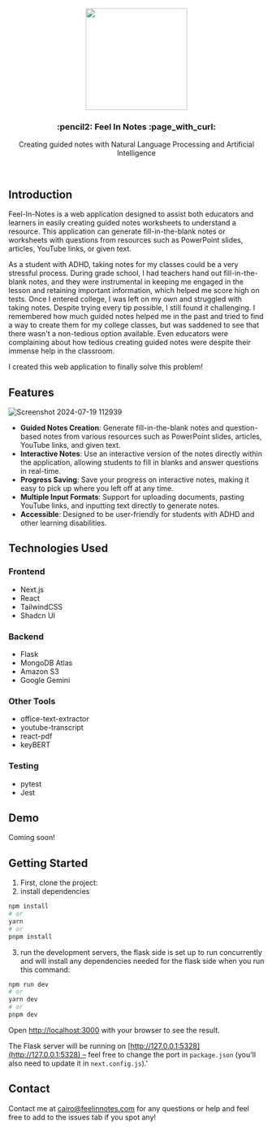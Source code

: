 <p align="center">
  <a>
    <img src="https://i.ibb.co/Y2LckdC/1.png" height="200">
    <h3 align="center">:pencil2: Feel In Notes :page_with_curl: </h3>
  </a>
</p>

<p align="center">Creating guided notes with Natural Language Processing and Artificial Intelligence </p>

<br/>

## Introduction

Feel-In-Notes is a web application designed to assist both educators and learners in easily creating guided notes worksheets to understand a resource. This application can generate fill-in-the-blank notes or worksheets with questions from resources such as PowerPoint slides, articles, YouTube links, or given text.

As a student with ADHD, taking notes for my classes could be a very stressful process. During grade school, I had teachers hand out fill-in-the-blank notes, and they were instrumental in keeping me engaged in the lesson and retaining important information, which helped me score high on tests. Once I entered college, I was left on my own and struggled with taking notes. Despite trying every tip possible, I still found it challenging. I remembered how much guided notes helped me in the past and tried to find a way to create them for my college classes, but was saddened to see that there wasn't a non-tedious option available. Even educators were complaining about how tedious creating guided notes were despite their immense help in the classroom.

I created this web application to finally solve this problem!
## Features
![Screenshot 2024-07-19 112939](https://github.com/user-attachments/assets/8c30a4f1-c078-4702-96a6-156b8cbddba2)

- **Guided Notes Creation**: Generate fill-in-the-blank notes and question-based notes from various resources such as PowerPoint slides, articles, YouTube links, and given text.
- **Interactive Notes**: Use an interactive version of the notes directly within the application, allowing students to fill in blanks and answer questions in real-time.
- **Progress Saving**: Save your progress on interactive notes, making it easy to pick up where you left off at any time.
- **Multiple Input Formats**: Support for uploading documents, pasting YouTube links, and inputting text directly to generate notes.
- **Accessible**: Designed to be user-friendly for students with ADHD and other learning disabilities.

## Technologies Used 
 ### Frontend 
  - Next.js
  -  React
  - TailwindCSS 
  - Shadcn UI

 ### Backend
 - Flask
 - MongoDB Atlas
 - Amazon S3
 - Google Gemini

### Other Tools
 - office-text-extractor
 - youtube-transcript
 - react-pdf
 - keyBERT
### Testing
- pytest
- Jest

## Demo 
Coming soon!




## Getting Started


1. First, clone the project:
2. install dependencies

```bash
npm install
# or
yarn
# or
pnpm install
```

3. run the development servers, the flask side is set up to run concurrently and will install any dependencies needed for the flask side when you run this command:

```bash
npm run dev
# or
yarn dev
# or
pnpm dev
```

Open [http://localhost:3000](http://localhost:3000) with your browser to see the result.

The Flask server will be running on [http://127.0.0.1:5328](http://127.0.0.1:5328) – feel free to change the port in `package.json` (you'll also need to update it in `next.config.js`).'

## Contact 
Contact me at cairo@feelinnotes.com for any questions or help and feel free to add to the issues tab if you spot any! 
